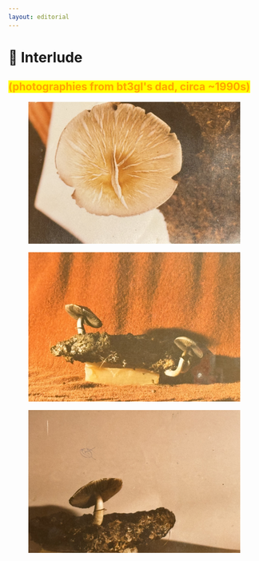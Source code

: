 ```yaml
---
layout: editorial
---
```


# 🍄 Interlude

## <mark style="color:orange;">(photographies from bt3gl's dad, circa \~1990s)</mark>

<figure><img src="../../../../../../.gitbook/assets/3.jpg" alt=""><figcaption></figcaption></figure>

<figure><img src="../../../../../../.gitbook/assets/2.jpg" alt=""><figcaption></figcaption></figure>

<figure><img src="../../../../../../.gitbook/assets/1.jpg" alt=""><figcaption></figcaption></figure>
